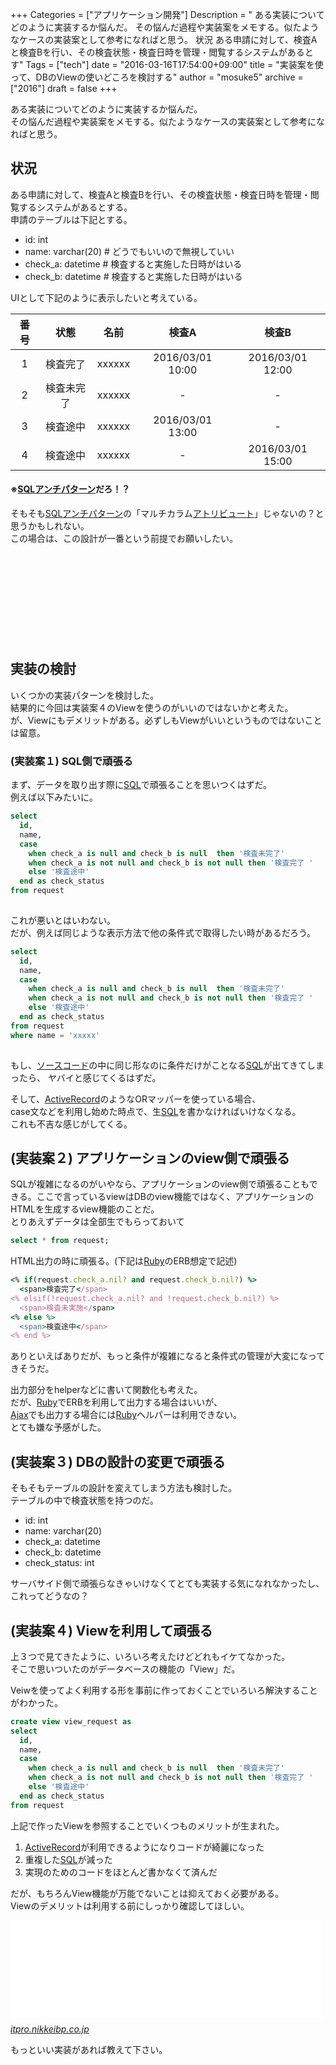 +++
Categories = ["アプリケーション開発"]
Description = " ある実装についてどのように実装するか悩んだ。 その悩んだ過程や実装案をメモする。似たようなケースの実装案として参考になればと思う。  状況  ある申請に対して、検査Aと検査Bを行い、その検査状態・検査日時を管理・閲覧するシステムがあるとす"
Tags = ["tech"]
date = "2016-03-16T17:54:00+09:00"
title = "実装案を使って、DBのViewの使いどころを検討する"
author = "mosuke5"
archive = ["2016"]
draft = false
+++

<body>
<p>ある実装についてどのように実装するか悩んだ。<br>
その悩んだ過程や実装案をメモする。似たようなケースの実装案として参考になればと思う。</p>

<h2>状況</h2>

<p>ある申請に対して、検査Aと検査Bを行い、その検査状態・検査日時を管理・閲覧するシステムがあるとする。  <br>
申請のテーブルは下記とする。</p>

<ul>
<li>id: int</li>
<li>name: varchar(20)  # どうでもいいので無視していい</li>
<li>check_a: datetime  # 検査すると実施した日時がはいる</li>
<li>check_b: datetime  # 検査すると実施した日時がはいる</li>
</ul>


<p>UIとして下記のように表示したいと考えている。</p>

<table>
<thead>
<tr>
<th style="text-align:center;">番号</th>
<th style="text-align:center;">状態</th>
<th style="text-align:center;">名前</th>
<th style="text-align:center;">検査A</th>
<th style="text-align:center;">検査B</th>
</tr>
</thead>
<tbody>
<tr>
<td style="text-align:center;">1</td>
<td style="text-align:center;">検査完了</td>
<td style="text-align:center;">xxxxxx</td>
<td style="text-align:center;">2016/03/01 10:00 </td>
<td style="text-align:center;">2016/03/01 12:00</td>
</tr>
<tr>
<td style="text-align:center;">2</td>
<td style="text-align:center;">検査未完了</td>
<td style="text-align:center;">xxxxxx</td>
<td style="text-align:center;"> - </td>
<td style="text-align:center;"> - </td>
</tr>
<tr>
<td style="text-align:center;">3</td>
<td style="text-align:center;">検査途中</td>
<td style="text-align:center;">xxxxxx</td>
<td style="text-align:center;"> 2016/03/01 13:00 </td>
<td style="text-align:center;"> - </td>
</tr>
<tr>
<td style="text-align:center;">4</td>
<td style="text-align:center;">検査途中</td>
<td style="text-align:center;">xxxxxx</td>
<td style="text-align:center;"> - </td>
<td style="text-align:center;"> 2016/03/01 15:00 </td>
</tr>
</tbody>
</table>


<h4>※<a class="keyword" href="http://d.hatena.ne.jp/keyword/SQL">SQL</a><a class="keyword" href="http://d.hatena.ne.jp/keyword/%A5%A2%A5%F3%A5%C1%A5%D1%A5%BF%A1%BC%A5%F3">アンチパターン</a>だろ！？</h4>

<p>そもそも<a class="keyword" href="http://d.hatena.ne.jp/keyword/SQL">SQL</a><a class="keyword" href="http://d.hatena.ne.jp/keyword/%A5%A2%A5%F3%A5%C1%A5%D1%A5%BF%A1%BC%A5%F3">アンチパターン</a>の「マルチカラム<a class="keyword" href="http://d.hatena.ne.jp/keyword/%A5%A2%A5%C8%A5%EA%A5%D3%A5%E5%A1%BC%A5%C8">アトリビュート</a>」じゃないの？と思うかもしれない。<br>
この場合は、この設計が一番という前提でお願いしたい。</p>

<div class="iframely-embed"><div class="iframely-responsive" style="height: 140px; padding-bottom: 0;"><a href="https://www.amazon.co.jp/SQL%25E3%2582%25A2%25E3%2583%25B3%25E3%2583%2581%25E3%2583%2591%25E3%2582%25BF%25E3%2583%25BC%25E3%2583%25B3-Bill-Karwin/dp/4873115892" data-iframely-url="//cdn.iframe.ly/npZLonr?iframe=card-small"></a></div></div><script async src="//cdn.iframe.ly/embed.js" charset="utf-8"></script>

<h2>実装の検討</h2>

<p>いくつかの実装パターンを検討した。<br>
結果的に今回は実装案４のViewを使うのがいいのではないかと考えた。 <br>
が、Viewにもデメリットがある。必ずしもViewがいいというものではないことは留意。</p>

<h3>(実装案１) SQL側で頑張る</h3>

<p>まず、データを取り出す際に<a class="keyword" href="http://d.hatena.ne.jp/keyword/SQL">SQL</a>で頑張ることを思いつくはずだ。<br>
例えば以下みたいに。</p>

```sql
select
  id,
  name,
  case
    when check_a is null and check_b is null  then '検査未完了'
    when check_a is not null and check_b is not null then '検査完了 '
    else '検査途中'
  end as check_status
from request
 
```


<p>これが悪いとはいわない。<br>
だが、例えば同じような表示方法で他の条件式で取得したい時があるだろう。</p>

```sql
select
  id,
  name,
  case
    when check_a is null and check_b is null  then '検査未完了'
    when check_a is not null and check_b is not null then '検査完了 '
    else '検査途中'
  end as check_status
from request
where name = 'xxxxx'
 
```


<p>もし、<a class="keyword" href="http://d.hatena.ne.jp/keyword/%A5%BD%A1%BC%A5%B9%A5%B3%A1%BC%A5%C9">ソースコード</a>の中に同じ形なのに条件だけがことなる<a class="keyword" href="http://d.hatena.ne.jp/keyword/SQL">SQL</a>が出てきてしまったら、
ヤバイと感じてくるはずだ。</p>

<p>そして、<a class="keyword" href="http://d.hatena.ne.jp/keyword/ActiveRecord">ActiveRecord</a>のようなORマッパーを使っている場合、<br>
case文などを利用し始めた時点で、生<a class="keyword" href="http://d.hatena.ne.jp/keyword/SQL">SQL</a>を書かなければいけなくなる。<br>
これも不吉な感じがしてくる。</p>

<h2>(実装案２) アプリケーションのview側で頑張る</h2>

<p>SQLが複雑になるのがいやなら、アプリケーションのview側で頑張ることもできる。ここで言っているviewはDBのview機能ではなく、アプリケーションのHTMLを生成するview機能のことだ。<br>
とりあえずデータは全部生でもらっておいて</p>

```sql
select * from request;
```


<p>HTML出力の時に頑張る。(下記は<a class="keyword" href="http://d.hatena.ne.jp/keyword/Ruby">Ruby</a>のERB想定で記述)</p>

```ruby
<% if(request.check_a.nil? and request.check_b.nil?) %>
  <span>検査完了</span> 
<% elsif(!request.check_a.nil? and !request.check_b.nil?) %>
  <span>検査未実施</span> 
<% else %>
  <span>検査途中</span> 
<% end %>
```


<p>ありといえばありだが、もっと条件が複雑になると条件式の管理が大変になってきそうだ。</p>

<p>出力部分をhelperなどに書いて関数化も考えた。<br>
だが、<a class="keyword" href="http://d.hatena.ne.jp/keyword/Ruby">Ruby</a>でERBを利用して出力する場合はいいが、<br>
<a class="keyword" href="http://d.hatena.ne.jp/keyword/Ajax">Ajax</a>でも出力する場合には<a class="keyword" href="http://d.hatena.ne.jp/keyword/Ruby">Ruby</a>ヘルパーは利用できない。<br>
とても嫌な予感がした。</p>

<h2>(実装案３) DBの設計の変更で頑張る</h2>

<p>そもそもテーブルの設計を変えてしまう方法も検討した。<br>
テーブルの中で検査状態を持つのだ。</p>

<ul>
<li>id: int</li>
<li>name: varchar(20)</li>
<li>check_a: datetime</li>
<li>check_b: datetime</li>
<li>check_status: int</li>
</ul>


<p>サーバサイド側で頑張らなきゃいけなくてとても実装する気になれなかったし、これってどうなの？</p>

<h2>(実装案４) Viewを利用して頑張る</h2>

<p>上３つで見てきたように、いろいろ考えたけどどれもイケてなかった。<br>
そこで思いついたのがデータベースの機能の「View」だ。</p>

<p>Veiwを使ってよく利用する形を事前に作っておくことでいろいろ解決することがわかった。</p>

```sql
create view view_request as
select
  id,
  name,
  case
    when check_a is null and check_b is null  then '検査未完了'
    when check_a is not null and check_b is not null then '検査完了 '
    else '検査途中'
  end as check_status
from request
```


<p>上記で作ったViewを参照することでいくつものメリットが生まれた。</p>

<ol>
<li>
<a class="keyword" href="http://d.hatena.ne.jp/keyword/ActiveRecord">ActiveRecord</a>が利用できるようになりコードが綺麗になった</li>
<li>重複した<a class="keyword" href="http://d.hatena.ne.jp/keyword/SQL">SQL</a>が減った</li>
<li>実現のためのコードをほとんど書かなくて済んだ</li>
</ol>


<p>だが、もちろんView機能が万能でないことは抑えておく必要がある。<br>
Viewのデメリットは利用する前にしっかり確認してほしい。</p>

<p><iframe src="//hatenablog-parts.com/embed?url=http%3A%2F%2Fitpro.nikkeibp.co.jp%2Farticle%2FCOLUMN%2F20071126%2F287920%2F%3Frt%3Dnocnt" title="[データベース編]ビュー、トリガーを多用してはいけない" class="embed-card embed-webcard" scrolling="no" frameborder="0" style="display: block; width: 100%; height: 155px; max-width: 500px; margin: 10px 0px;"></iframe><cite class="hatena-citation"><a href="http://itpro.nikkeibp.co.jp/article/COLUMN/20071126/287920/?rt=nocnt">itpro.nikkeibp.co.jp</a></cite></p>

<p>もっといい実装があれば教えて下さい。</p>
</body>
